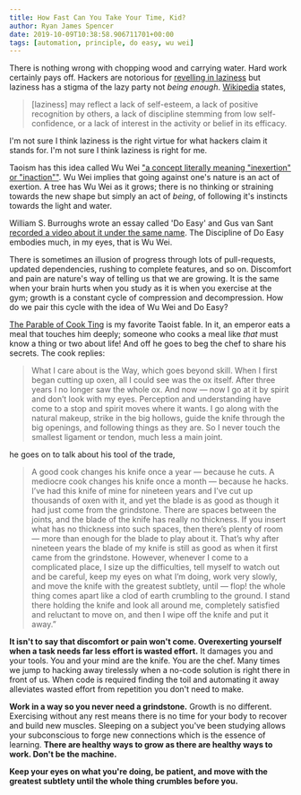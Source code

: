 ```yaml
---
title: How Fast Can You Take Your Time, Kid?
author: Ryan James Spencer
date: 2019-10-09T10:38:58.906711701+00:00
tags: [automation, principle, do easy, wu wei]
---
```


There is nothing wrong with chopping wood and carrying water. Hard work
certainly pays off. Hackers are notorious for [revelling in
laziness](http://threevirtues.com/) but laziness has a stigma of the lazy party
not _being enough_. [Wikipedia](https://en.wikipedia.org/wiki/Laziness) states,

> [laziness] may reflect a lack of self-esteem, a lack of positive recognition by
> others, a lack of discipline stemming from low self-confidence, or a lack of
> interest in the activity or belief in its efficacy.

I'm not sure I think laziness is the right virtue for what hackers claim it
stands for. I'm not sure I think laziness is right for me.

Taoism has this idea called Wu Wei ["a concept literally meaning "inexertion" or
"inaction""](https://en.wikipedia.org/wiki/Wu_wei). Wu Wei implies that going
against one's nature is an act of exertion. A tree has Wu Wei as it grows; there
is no thinking or straining towards the new shape but simply an act of _being_,
of following it's instincts towards the light and water.

William S. Burroughs wrote an essay called 'Do Easy' and Gus van Sant [recorded
a video about it under the same
name](https://www.youtube.com/watch?v=eoOUBETTyMI). The Discipline of Do Easy
embodies much, in my eyes, that is Wu Wei.

There is sometimes an illusion of progress through lots of pull-requests,
updated dependencies, rushing to complete features, and so on. Discomfort and
pain are nature's way of telling us that we are growing. It is the same when
your brain hurts when you study as it is when you exercise at the gym; growth is
a constant cycle of compression and decompression. How do we pair this cycle
with the idea of Wu Wei and Do Easy?

[The Parable of Cook
Ting](http://www.bopsecrets.org/gateway/passages/chuang-tzu.htm) is my favorite
Taoist fable. In it, an emperor eats a meal that touches him deeply; someone who
cooks a meal like _that_ must know a thing or two about life! And off he goes to
beg the chef to share his secrets. The cook replies:

> What I care about is the Way, which goes beyond skill. When I first began
> cutting up oxen, all I could see was the ox itself. After three years I no
> longer saw the whole ox. And now — now I go at it by spirit and don’t look
> with my eyes. Perception and understanding have come to a stop and spirit
> moves where it wants. I go along with the natural makeup, strike in the big
> hollows, guide the knife through the big openings, and following things as
> they are. So I never touch the smallest ligament or tendon, much less a main
> joint.

he goes on to talk about his tool of the trade,

> A good cook changes his knife once a year — because he cuts. A mediocre cook
> changes his knife once a month — because he hacks. I’ve had this knife of mine
> for nineteen years and I’ve cut up thousands of oxen with it, and yet the
> blade is as good as though it had just come from the grindstone. There are
> spaces between the joints, and the blade of the knife has really no thickness.
> If you insert what has no thickness into such spaces, then there’s plenty of
> room — more than enough for the blade to play about it. That’s why after
> nineteen years the blade of my knife is still as good as when it first came
> from the grindstone. However, whenever I come to a complicated place, I size
> up the difficulties, tell myself to watch out and be careful, keep my eyes on
> what I’m doing, work very slowly, and move the knife with the greatest
> subtlety, until — flop! the whole thing comes apart like a clod of earth
> crumbling to the ground. I stand there holding the knife and look all around
> me, completely satisfied and reluctant to move on, and then I wipe off the
> knife and put it away.”

**It isn't to say that discomfort or pain won't come. Overexerting yourself when
a task needs far less effort is wasted effort.** It damages you and your tools.
You and your mind are the knife. You are the chef. Many times we jump to hacking
away tirelessly when a no-code solution is right there in front of us. When code
is required finding the toil and automating it away alleviates wasted effort
from repetition you don't need to make.

**Work in a way so you never need a grindstone.** Growth is no different. Exercising
without any rest means there is no time for your body to recover and build new
muscles. Sleeping on a subject you've been studying allows your subconscious to
forge new connections which is the essence of learning. **There are healthy ways
to grow as there are healthy ways to work. Don't be the machine.**

**Keep your eyes on what you're doing, be patient, and move with the greatest
subtlety until the whole thing crumbles before you.**
